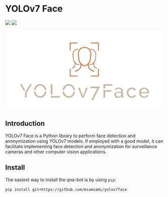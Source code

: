 # YOLOv7 Face

![](https://img.shields.io/badge/version-v0.0.5-green)
![](https://img.shields.io/badge/python-3.7%20%7C%203.8%20%7C%203.9-blue)

![alt text](logo.png "yolov7face logo")


## Introduction
YOLOv7 Face is a Python library to perform face detection and anonymization using YOLOv7 models. If employed with
a good model, it can facilitate implementing face detection and anonymization for surveillance cameras and other
computer vision applications.

## Install
The easiest way to install the qna-bot is by using `pip`:
```commandline
pip install git+https://github.com/msamsami/yolov7face
```
